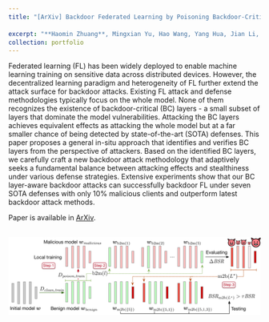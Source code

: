 ```yaml
---
title: "[ArXiv] Backdoor Federated Learning by Poisoning Backdoor-Critical Layers"

excerpt: "**Haomin Zhuang**, Mingxian Yu, Hao Wang, Yang Hua, Jian Li, Xu Yuan <br/><img src='/images/lsa.jpg'>"
collection: portfolio
---
```


Federated learning (FL) has been widely deployed to enable machine learning training on sensitive data across distributed devices. However, the decentralized learning paradigm and heterogeneity of FL further extend the attack surface for backdoor attacks. Existing FL attack and defense methodologies typically focus on the whole model. None of them recognizes the existence of backdoor-critical (BC) layers - a small subset of layers that dominate the model vulnerabilities. Attacking the BC layers achieves equivalent effects as attacking the whole model but at a far smaller chance of being detected by state-of-the-art (SOTA) defenses. This paper proposes a general in-situ approach that identifies and verifies BC layers from the perspective of attackers. Based on the identified BC layers, we carefully craft a new backdoor attack methodology that adaptively seeks a fundamental balance between attacking effects and stealthiness under various defense strategies. Extensive experiments show that our BC layer-aware backdoor attacks can successfully backdoor FL under seven SOTA defenses with only 10% malicious clients and outperform latest backdoor attack methods.

Paper is available in [ArXiv](https://arxiv.org/abs/2308.04466).

<br/><img src='/images/lsa.jpg'>
